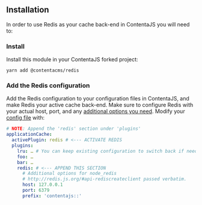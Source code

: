 ## Installation
In order to use Redis as your cache back-end in ContentaJS you will need to:

### Install
Install this module in your ContentaJS forked project:

```
yarn add @contentacms/redis
```
 
 ### Add the Redis configuration
Add the Redis configuration  to your configuration files in ContentaJS, and
make Redis your active cache back-end. Make sure to configure Redis with your
actual host, port, and any
[additional options you need](http://redis.js.org/#api-rediscreateclient).
Modify your
[config file](https://github.com/lorenwest/node-config/wiki/Configuration-Files)
with:

```yaml
# NOTE: Append the 'redis' section under 'plugins'
applicationCache:
  activePlugin: redis # <--- ACTIVATE REDIS
  plugins:
    lru: … # You can keep existing configuration to switch back if needed.
    foo: …
    bar: …
    redis: # <--- APPEND THIS SECTION
      # Additional options for node_redis
      # http://redis.js.org/#api-rediscreateclient passed verbatim.
      host: 127.0.0.1
      port: 6379
      prefix: 'contentajs::'
```
